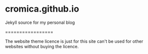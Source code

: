 cromica.github.io
=================

Jekyll source for my personal blog

=================

The website theme licence is just for this site can't be used for other websites without buying the licence.
